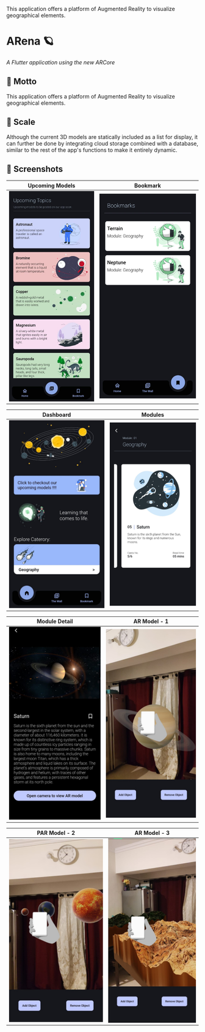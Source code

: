 This application offers a platform of Augmented Reality to visualize geographical elements.


# ARena 🪐

*A Flutter application using the new ARCore* 

## 🎯 Motto 

This application offers a platform of Augmented Reality to visualize geographical elements.

## 🔺 Scale

Although the current 3D models are statically included as a list for display, it can further be done by integrating cloud storage combined with a database, similar to the rest of the app's functions to make it entirely dynamic.

## 📸 Screenshots

Upcoming Models             |  Bookmark
:-------------------------:|:----------------------:
![Upcoming Topics](assets/images/upcoming_topics.jpg)  |  ![Bookmark](assets/images/bookmark.jpg)

Dashboard            |  Modules
:-------------------------:|:-------------------------:
![Dashboard](assets/images/dashboard.jpg)  |  ![Modules](assets/images/modules.jpg)

Module Detail            |  AR Model - 1
:-------------------------:|:-------------------------:
![Detail](assets/images/saturn_detail.jpg)  |  ![Saturn](assets/images/saturn_ar.jpg)

PAR Model - 2             |  AR Model - 3
:-------------------------:|:-------------------------:
![Eclipse](assets/images/eclipse_ar.jpg)  |  ![Terrain](assets/images/terrain_ar.jpg)


